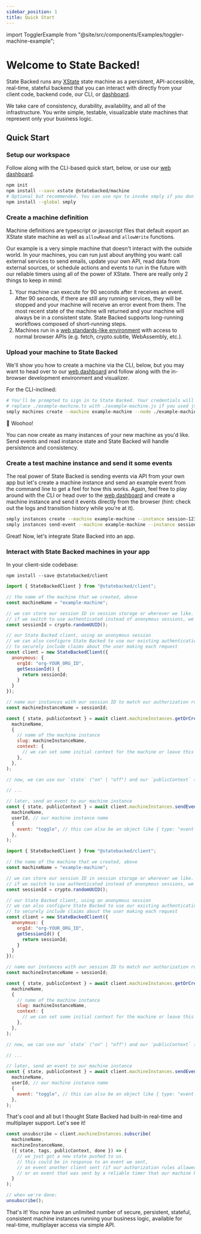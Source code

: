 ```yaml
---
sidebar_position: 1
title: Quick Start
---
```


import TogglerExample from "@site/src/components/Examples/toggler-machine-example";

# Welcome to State Backed!

State Backed runs any [XState](https://xstate.js.org/docs/) state machine as a persistent, API-accessible, real-time, stateful backend
that you can interact with directly from your client code, backend code, our CLI, or [dashboard](https://www.statebacked.dev).

We take care of consistency, durability, availability, and all of the infrastructure.
You write simple, testable, visualizable state machines that represent only your business logic.

## Quick Start

### Setup our workspace

Follow along with the CLI-based quick start, below, or use our [web dashboard](https://www.statebacked.dev).

```bash npm2yarn
npm init
npm install --save xstate @statebacked/machine
# Optional but recommended. You can use npx to invoke smply if you don't want to install it globally.
npm install --global smply
```

### Create a machine definition

Machine definitions are typescript or javascript files that default export an XState state machine as well as `allowRead` and `allowWrite` functions.

<TogglerExample />

Our example is a very simple machine that doesn't interact with the outside world.
In your machines, you can run just about anything you want: call external services
to send emails, update your own API, read data from external sources, or schedule
actions and events to run in the future with our reliable timers using all of the power of XState.
There are really only 2 things to keep in mind:
1. Your machine can execute for 90 seconds after it receives an event. After 90 seconds,
if there are still any running services, they will be stopped and your machine will receive
an error event from them. The most recent state of the machine will returned and your machine
will always be in a consistent state. State Backed supports long-running workflows composed of short-running steps.
2. Machines run in a [web standards-like environment](./runtime-environment) with access to normal browser APIs (e.g.
fetch, crypto.subtle, WebAssembly, etc.).

### Upload your machine to State Backed

We'll show you how to create a machine via the CLI, below, but you may want to head over to
our [web dashboard](https://www.statebacked.dev/machines) and follow along with the in-browser
development environment and visualizer.

For the CLI-inclined:

```bash
# You'll be prompted to sign in to State Backed. Your credentials will be stored in ~/.smply.
# replace ./example-machine.ts with ./example-machine.js if you used js above
smply machines create --machine example-machine --node ./example-machine.ts
```

🎉 Woohoo!

You can now create as many instances of your new machine as you'd like.
Send events and read instance state and State Backed will handle persistence and consistency.

### Create a test machine instance and send it some events

The real power of State Backed is sending events via API from your own app but let's create a machine instance and
send an example event from the command line to get a feel for how this works.
Again, feel free to play around with the CLI or head over to the [web dashboard](https://www.statebacked.dev/machines)
and create a machine instance and send it events directly from the browser (hint: check out the logs and transition
history while you're at it).

```bash
smply instances create --machine example-machine --instance session-123 --auth-context '{"sid": "session-123"}'
smply instances send-event --machine example-machine --instance session-123 --auth-context '{"sid": "session-123"}' --event toggle
```

Great! Now, let's integrate State Backed into an app.

### Interact with State Backed machines in your app

In your client-side codebase:

```npm2yarn
npm install --save @statebacked/client
```

<Tabs>
<TabItem value="ts" label="Typescript">

```javascript title=client.ts
import { StateBackedClient } from "@statebacked/client";

// the name of the machine that we created, above
const machineName = "example-machine";

// we can store our session ID in session storage or wherever we like.
// if we switch to use authenticated instead of anonymous sessions, we don't need any session ID.
const sessionId = crypto.randomUUID();

// our State Backed client, using an anonymous session
// we can also configure State Backed to use our existing authentication provider
// to securely include claims about the user making each request
const client = new StateBackedClient({
  anonymous: {
    orgId: "org-YOUR_ORG_ID",
    getSessionId() {
      return sessionId;
    }
  }
});

// name our instances with our session ID to match our authorization rules
const machineInstanceName = sessionId;

const { state, publicContext } = await client.machineInstances.getOrCreate(
  machineName,
  {
    // name of the machine instance
    slug: machineInstanceName,
    context: {
      // we can set some initial context for the machine or leave this undefined
    },
  },
);

// now, we can use our `state` ("on" | "off") and our `publicContext` (`{"toggleCount": 1}`)

// ...

// later, send an event to our machine instance
const { state, publicContext } = await client.machineInstances.sendEvent(
  machineName,
  userId, // our machine instance name
  {
    event: "toggle", // this can also be an object like { type: "event-name", ... } for events that contain data
  },
);
```

</TabItem>
<TabItem value="js" label="Javascript">

```javascript title=client.js
import { StateBackedClient } from "@statebacked/client";

// the name of the machine that we created, above
const machineName = "example-machine";

// we can store our session ID in session storage or wherever we like.
// if we switch to use authenticated instead of anonymous sessions, we don't need any session ID.
const sessionId = crypto.randomUUID();

// our State Backed client, using an anonymous session
// we can also configure State Backed to use our existing authentication provider
// to securely include claims about the user making each request
const client = new StateBackedClient({
  anonymous: {
    orgId: "org-YOUR_ORG_ID",
    getSessionId() {
      return sessionId;
    }
  }
});

// name our instances with our session ID to match our authorization rules
const machineInstanceName = sessionId;

const { state, publicContext } = await client.machineInstances.getOrCreate(
  machineName,
  {
    // name of the machine instance
    slug: machineInstanceName,
    context: {
      // we can set some initial context for the machine or leave this undefined
    },
  },
);

// now, we can use our `state` ("on" | "off") and our `publicContext` (`{"toggleCount": 1}`)

// ...

// later, send an event to our machine instance
const { state, publicContext } = await client.machineInstances.sendEvent(
  machineName,
  userId, // our machine instance name
  {
    event: "toggle", // this can also be an object like { type: "event-name", ... } for events that contain data
  },
);
```

</TabItem>

</Tabs>

That's cool and all but I thought State Backed had built-in real-time and multiplayer support. Let's see it!

```javascript
const unsubscribe = client.machineInstances.subscribe(
  machineName,
  machineInstanceName,
  ({ state, tags, publicContext, done }) => {
    // we just got a new state pushed to us.
    // this could be in response to an event we sent,
    // an event another client sent (if our authorization rules allowed it),
    // or an event that was sent by a reliable timer that our machine kicked off a few seconds ago or a few years ago.
  }
);

// when we're done:
unsubscribe();
```

That's it!
You now have an unlimited number of secure, persistent, stateful, consistent machine instances running your business logic, available for real-time, multiplayer access via simple API.
